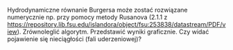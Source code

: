Hydrodynamiczne równanie Burgersa może zostać rozwiązane numerycznie np. 
przy pomocy metody Rusanova (2.1.1 z https://repository.lib.fsu.edu/islandora/object/fsu:253838/datastream/PDF/view). 
Zrównoleglić algorytm. Przedstawić wyniki graficznie. 
Czy widać pojawienie się nieciągłości (fali uderzeniowej)?